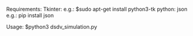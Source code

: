 Requirements:
    Tkinter:
        e.g.: $sudo apt-get install python3-tk
    python: json
        e.g.: pip install json

Usage:
        $python3 dsdv_simulation.py
